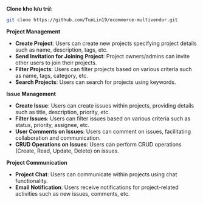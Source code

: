 **Clone kho lưu trữ**:

   ```bash
   git clone https://github.com/TunLin19/ecommerce-multivendor.git
   ```

**Project Management**

- **Create Project**: Users can create new projects specifying project details such as name, description, tags, etc.
- **Send Invitation for Joining Project**: Project owners/admins can invite other users to join their projects.
- **Filter Projects**: Users can filter projects based on various criteria such as name, tags, category, etc.
- **Search Projects**: Users can search for projects using keywords.

**Issue Management**

- **Create Issue**: Users can create issues within projects, providing details such as title, description, priority, etc.
- **Filter Issues**: Users can filter issues based on various criteria such as status, priority, assignee, etc.
- **User Comments on Issues**: Users can comment on issues, facilitating collaboration and communication.
- **CRUD Operations on Issues**: Users can perform CRUD operations (Create, Read, Update, Delete) on issues.

**Project Communication**

- **Project Chat**: Users can communicate within projects using chat functionality.
- **Email Notification**: Users receive notifications for project-related activities such as new issues, comments, etc.
